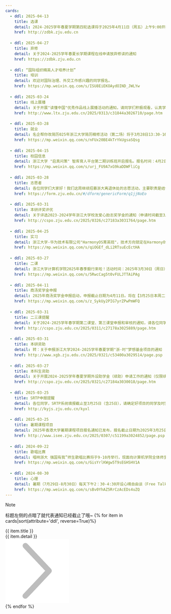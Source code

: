 ```yaml
---
cards:
  - ddl: 2025-04-13
    title: 选课
    detail: 2024-2025学年春夏学期第四轮选课将于2025年4月11日（周五）上午9:00开始，选退课范围是夏学期课程
    href: http://zdbk.zju.edu.cn

  - ddl: 2025-04-27
    title: 弃修
    detail: 关于2024-2025学年春夏长学期课程在线申请放弃修读的通知
    href: https://zdbk.zju.edu.cn

  - ddl: “国际组织精英人才培养计划”
    title: 培训
    detail: 欢迎对国际治理、外交工作感兴趣的同学报名。
    href: https://mp.weixin.qq.com/s/ISU8EiEKOAydOIND_JWLYw

  - ddl: 2025-03-24
    title: 线上展播
    detail: 关于开展"读懂中国"优秀作品线上展播活动的通知，请同学们积极观看，认真学习
    href: http://www.ltx.zju.edu.cn/2025/0313/c31844a3026710/page.htm

  - ddl: 2025-03-28
    title: 就业
    detail: 名企帮你改简历025年浙江大学简历精修活动（第二场）将于3月28日13:30-16:30在尧坤楼二楼招聘大厅举行，点击查看详细信息
    href: https://mp.weixin.qq.com/s/nFUx20BE4kTrYkUgsaSQsg

  - ddl: 2025-04-15
    title: 校园信息
    detail: 浙江大学 "启真问策" 智库育人平台第二期训练班开启报名。报名时间：4月2日-4月15日，点击查看详细信息
    href: https://mp.weixin.qq.com/s/urj_FU9A7xG9kaDDWFliCg

  - ddl: 2025-03-28
    title: 志愿者
    detail: 各位同学们大家好！我们这周继续招募浙大离退休处的志愿活动，主要职责是结合离退休教职工的实际需求，帮助离退休教职工使用手机等工具，欢迎大家积极报名~ 活动时间：3月28日14:00-16:30 活动地点：浙大工会三楼308室 点击进入问卷
    href: https://form.zju.edu.cn/#/dform/genericForm/q1jjNoEo

  - ddl: 2025-03-31
    title: 本研评奖评优
    detail: 关于评选2023-2024学年浙江大学校友爱心励志奖学金的通知（申请时间截至3月31日周一17：00前），点击查看详情
    href: http://cspo.zju.edu.cn/2025/0326/c27183a3031764/page.htm

  - ddl: 2025-04-25
    title: 实习
    detail: 浙江大学-华为技术有限公司"HarmonyOS菁英班"，技术方向锁定在HarmonyOS软件领域，面向全校选拔招募计算机/软件方向学生，入选可获得华为实习机会，欢迎同学们积极报名，点击查看招募选拔通知
    href: https://mp.weixin.qq.com/s/qiOGEf_dLi2RTsuEcEctHA

  - ddl: 2025-03-27
    title: 二课
    detail: 浙江大学计算机学院2025年春季毅行来啦！活动时间：2025年3月30日（周日）上午9:30，时长大约两个半小时 活动地点：浙江大学玉泉校区北门老和云起出发，经植物园到曹光彪主楼结束 点击查看详细路线及报名
    href: https://mp.weixin.qq.com/s/5RwcCag5t0vFULJTTAiPAg

  - ddl: 2025-04-11
    title: 商汤奖学金申报
    detail: 2025年商汤奖学金申报启动，申报截止日期为4月11日。将在【3月25日本周二19:30】在【#视频号：商汤学术 直播间】举办线上学术分享会
    href: https://mp.weixin.qq.com/s/z_SykUy2PIG7yrZPwPmWFQ

  - ddl: 2025-03-31
    title: 二三课提醒
    detail: 关于2024-2025学年春学期第二课堂、第三课堂申报和审核的通知，请各位同学于3月24日17:00前在素质拓展平台进行网上申报
    href: http://cspo.zju.edu.cn/2025/0311/c27178a3025889/page.htm

  - ddl: 2025-03-31
    title: 本研资助
    detail: 转：关于申报浙江大学2024-2025学年春夏学期"浙·时"梦想基金项目的通知
    href: http://www.xgb.zju.edu.cn/2025/0321/c53400a3029514/page.psp

  - ddl: 2025-03-27
    title: 本科生资助
    detail: 关于开展2024-2025学年春夏学期外设助学金（续助）申请工作的通知（仅限续助，截止时间为3月27日18：00前）
    href: http://cspo.zju.edu.cn/2025/0321/c27184a3030018/page.htm

  - ddl: 2025-03-25
    title: SRTP申报提醒
    detail: 各位同学，SRTP系统填报截止至3月25日（含25日），请确定好项目的同学及时完成填报，点击跳转管理系统网址
    href: http://kyjs.zju.edu.cn/kyxl

  - ddl: 2025-03-25
    title: 暑期课程项目
    detail: 2025年香港大学暑期课程项目报名通知已发布，报名截止日期为2025年3月25日，点击查看详情
    href: http://www.isee.zju.edu.cn/2025/0307/c51199a3024852/page.psp

  - ddl: 2024-09-22
    title: 歌唱比赛
    detail: 唱响浙大 强国有我”师生歌唱比赛将于9-10月举行，现面向计算机学院全体师生招募师生合唱团成员、导学团队表演唱团队，并征集评比歌唱短视频
    href: https://mp.weixin.qq.com/s/GisYrlKWgw5T9sEGHSHV1A

  - ddl: 2024-08-30
    title: 心理
    detail: 暑期（7月29日-8月30日）每天下午2：30-4:30开设心晴自由谈（Free Talk）活动，同学无需提前预约
    href: https://mp.weixin.qq.com/s/sBv0YhAZ5RrCzAcEDs4uZQ
---
```



>[!NOTE]
> 标题左侧的点暗了就代表通知已经截止了哦~
{% for item in cards|sort(attribute='ddl', reverse=True)%}
<div class='card'>
    <div class="dot"></div>
    <div class="snapshot">
        <div class="title">{{ item.title }}</div>
        <div class="deadline" data-deadline="{{ item.ddl }}"></div>
        <div class="detail">
            <text>{{ item.detail }}</text>
        </div>
    </div>
    <a href="{{ item.href }}">
        <div class="details">
            <img src="../../index.assets/右、箭头右.png" alt="→">
        </div>
    </a>
</div>
{% endfor %}

